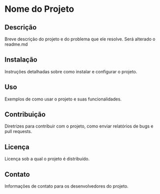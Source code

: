 # Nome do Projeto

## Descrição

Breve descrição do projeto e do problema que ele resolve.
Será alterado o readme.md

## Instalação

Instruções detalhadas sobre como instalar e configurar o projeto.

## Uso

Exemplos de como usar o projeto e suas funcionalidades.

## Contribuição

Diretrizes para contribuir com o projeto, como enviar relatórios de bugs e pull requests.

## Licença

Licença sob a qual o projeto é distribuído.

## Contato

Informações de contato para os desenvolvedores do projeto.
